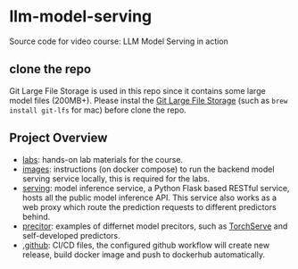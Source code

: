 # llm-model-serving
Source code for video course: LLM Model Serving in action

## clone the repo
Git Large File Storage is used in this repo since it contains some large model files (200MB+). Please instal the [Git Large File Storage](https://docs.github.com/en/repositories/working-with-files/managing-large-files/installing-git-large-file-storage) (such as `brew install git-lfs` for mac) before clone the repo. 

## Project Overview
* [labs](./labs/): hands-on lab materials for the course.
* [images](./images/README.md): instructions (on docker compose) to run the backend model serving service locally, this is required for the labs. 
* [serving](./serving/README.md): model inference service, a Python Flask based RESTful service, hosts all the public model inference API. This service also works as a web proxy which route the prediction requests to different predictors behind. 
* [precitor](./predictor/): examples of differnet model precitors, such as [TorchServe](./predictor/torchserve/README.md) and self-developed predictors.   
* [.github](./.github/BuildInstruction.md): CI/CD files, the configured github workflow will create new release, build docker image and push to dockerhub automatically. 